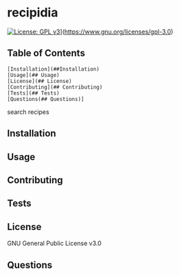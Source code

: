 # recipidia # 
    
[![License: GPL v3](https://img.shields.io/badge/License-GPLv3-blue.svg)](https://img.shields.io/badge/License-GPLv3-blue.svg)](https://www.gnu.org/licenses/gpl-3.0)
    
## Table of Contents ##
    [Installation](##Installation)
    [Usage](## Usage)
    [License](## License)
    [Contributing](## Contributing)
    [Tests](## Tests)
    [Questions(## Questions)]

    
search recipes
    
## Installation ##
    
## Usage ##
    
## Contributing ##
    
## Tests ##
    
## License ##
    
GNU General Public License v3.0
    
## Questions ##
    